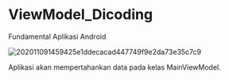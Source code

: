 # ViewModel_Dicoding
Fundamental Aplikasi Android

![202011091459425e1ddecacad447749f9e2da73e35c7c9](https://user-images.githubusercontent.com/75615789/225496845-7294b257-5a4c-4657-a4d7-b21b1fb58d09.gif)

Aplikasi akan mempertahankan data pada kelas MainViewModel.
